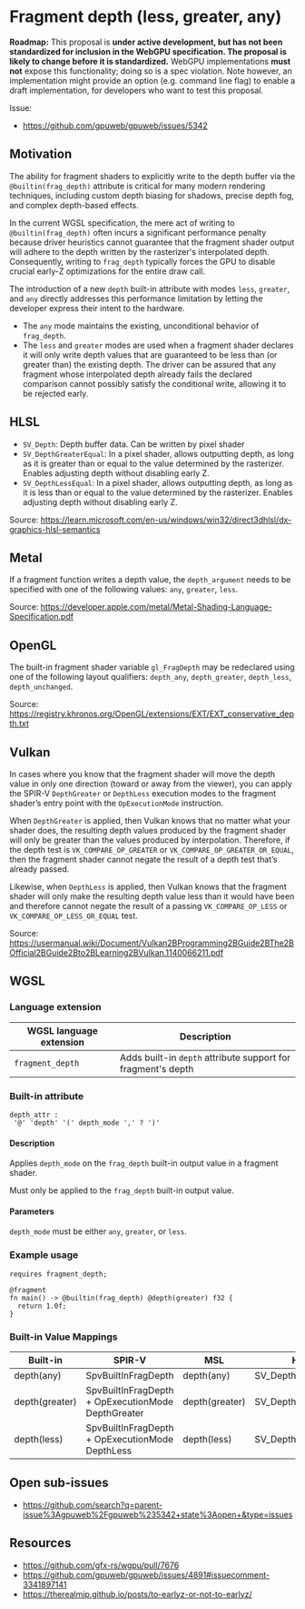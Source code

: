 # Fragment depth (less, greater, any)

**Roadmap:** This proposal is **under active development, but has not been standardized for inclusion in the WebGPU specification. The proposal is likely to change before it is standardized.** WebGPU implementations **must not** expose this functionality; doing so is a spec violation. Note however, an implementation might provide an option (e.g. command line flag) to enable a draft implementation, for developers who want to test this proposal.

Issue:

- https://github.com/gpuweb/gpuweb/issues/5342

## Motivation

The ability for fragment shaders to explicitly write to the depth buffer via the `@builtin(frag_depth)` attribute is critical for many modern rendering techniques, including custom depth biasing for shadows, precise depth fog, and complex depth-based effects.

In the current WGSL specification, the mere act of writing to `@builtin(frag_depth)` often incurs a significant performance penalty because driver heuristics cannot guarantee that the fragment shader output will adhere to the depth written by the rasterizer's interpolated depth. Consequently, writing to `frag_depth` typically forces the GPU to disable crucial early-Z optimizations for the entire draw call.

The introduction of a new `depth` built-in attribute with modes `less`, `greater`, and `any` directly addresses this performance limitation by letting the developer express their intent to the hardware.

*   The `any` mode maintains the existing, unconditional behavior of `frag_depth`.
*   The `less` and `greater` modes are used when a fragment shader declares it will only write depth values that are guaranteed to be less than (or greater than) the existing depth. The driver can be assured that any fragment whose interpolated depth already fails the declared comparison cannot possibly satisfy the conditional write, allowing it to be rejected early.

## HLSL

*   `SV_Depth`: Depth buffer data. Can be written by pixel shader
*   `SV_DepthGreaterEqual`: In a pixel shader, allows outputting depth, as long as it is greater than or equal to the value determined by the rasterizer. Enables adjusting depth without disabling early Z.
*   `SV_DepthLessEqual`: In a pixel shader, allows outputting depth, as long as it is less than or equal to the value determined by the rasterizer. Enables adjusting depth without disabling early Z.

Source: https://learn.microsoft.com/en-us/windows/win32/direct3dhlsl/dx-graphics-hlsl-semantics

## Metal

If a fragment function writes a depth value, the `depth_argument` needs to be specified with one of the following values: `any`, `greater`, `less`.

Source: https://developer.apple.com/metal/Metal-Shading-Language-Specification.pdf

## OpenGL

The built-in fragment shader variable `gl_FragDepth` may be redeclared using one of the following layout qualifiers: `depth_any`, `depth_greater`, `depth_less`,  `depth_unchanged`.

Source: https://registry.khronos.org/OpenGL/extensions/EXT/EXT_conservative_depth.txt

## Vulkan

In cases where you know that the fragment shader will move the depth value in only one direction (toward or away from the viewer), you can apply the SPIR-V `DepthGreater` or `DepthLess` execution modes to the fragment shader’s entry point with the `OpExecutionMode` instruction.

When `DepthGreater` is applied, then Vulkan knows that no matter what your shader does, the resulting depth values produced by the fragment shader will only be greater than the values produced by interpolation. Therefore, if the depth test is `VK_COMPARE_OP_GREATER` or `VK_COMPARE_OP_GREATER_OR_EQUAL`, then the fragment shader cannot negate the result of a depth test that’s already passed.

Likewise, when `DepthLess` is applied, then Vulkan knows that the fragment shader will only make the resulting depth value less than it would have been and therefore cannot negate the result of a passing `VK_COMPARE_OP_LESS` or `VK_COMPARE_OP_LESS_OR_EQUAL` test.

Source: https://usermanual.wiki/Document/Vulkan2BProgramming2BGuide2BThe2BOfficial2BGuide2Bto2BLearning2BVulkan.1140066211.pdf

## WGSL

### Language extension

| WGSL language extension | Description |
| --- | --- |
| `fragment_depth` | Adds built-in `depth` attribute support for fragment's depth |

### Built-in attribute

```
depth_attr :
 '@' 'depth' '(' depth_mode ',' ? ')'
```

#### Description

Applies `depth_mode` on the  `frag_depth` built-in output value in a fragment shader.

Must only be applied to the `frag_depth` built-in output value.

#### Parameters

`depth_mode` must be either `any`, `greater`, or `less`.

### Example usage

```wgsl
requires fragment_depth;

@fragment
fn main() -> @builtin(frag_depth) @depth(greater) f32 {
  return 1.0f;
}
```

### Built-in Value Mappings

| Built-in | SPIR-V | MSL | HLSL | GLSL |
|----------|--------|-----|------|------|
| depth(any) | SpvBuiltInFragDepth | depth(any) | SV_Depth | depth_any |
| depth(greater) | SpvBuiltInFragDepth + OpExecutionMode DepthGreater | depth(greater) | SV_DepthGreaterEqual | depth_greater |
| depth(less) | SpvBuiltInFragDepth + OpExecutionMode DepthLess | depth(less) | SV_DepthLessEqual | depth_less |

## Open sub-issues

- https://github.com/search?q=parent-issue%3Agpuweb%2Fgpuweb%235342+state%3Aopen+&type=issues

## Resources

- https://github.com/gfx-rs/wgpu/pull/7676
- https://github.com/gpuweb/gpuweb/issues/4891#issuecomment-3341897141
- https://therealmjp.github.io/posts/to-earlyz-or-not-to-earlyz/
